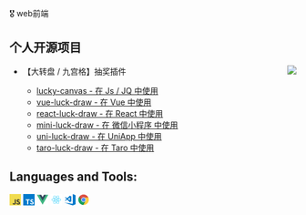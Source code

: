 
🎖 web前端

## 个人开源项目

<a href="https://alili.tech"><img src="https://media.giphy.com/media/SWoSkN6DxTszqIKEqv/giphy.gif" align="right" height="275" /></a>
- 【大转盘 / 九宫格】抽奖插件

  - [lucky-canvas - 在 Js / JQ 中使用](https://github.com/luckdraw/lucky-canvas)
  - [vue-luck-draw - 在 Vue 中使用](https://github.com/luckdraw/vue-luck-draw)
  - [react-luck-draw - 在 React 中使用](https://github.com/luckdraw/react-luck-draw)
  - [mini-luck-draw - 在 微信小程序 中使用](https://github.com/luckdraw/mini-luck-draw)
  - [uni-luck-draw - 在 UniApp 中使用](https://github.com/luckdraw/uni-luck-draw)
  - [taro-luck-draw - 在 Taro 中使用](https://github.com/luckdraw/taro-luck-draw)


## Languages and Tools:

<code><img height="20" src="https://raw.githubusercontent.com/github/explore/80688e429a7d4ef2fca1e82350fe8e3517d3494d/topics/javascript/javascript.png"></code>
<code><img height="20" src="https://raw.githubusercontent.com/github/explore/80688e429a7d4ef2fca1e82350fe8e3517d3494d/topics/typescript/typescript.png"></code>
<code><img height="20" src="https://raw.githubusercontent.com/github/explore/80688e429a7d4ef2fca1e82350fe8e3517d3494d/topics/vue/vue.png"></code>
<code><img height="20" src="https://raw.githubusercontent.com/github/explore/80688e429a7d4ef2fca1e82350fe8e3517d3494d/topics/react/react.png"></code>
<code><img height="20" src="https://raw.githubusercontent.com/github/explore/80688e429a7d4ef2fca1e82350fe8e3517d3494d/topics/visual-studio-code/visual-studio-code.png"></code>
<code><img height="20" src="https://raw.githubusercontent.com/github/explore/80688e429a7d4ef2fca1e82350fe8e3517d3494d/topics/chrome/chrome.png"></code>
